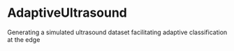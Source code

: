 # AdaptiveUltrasound
Generating a simulated ultrasound dataset facilitating adaptive classification at the edge
